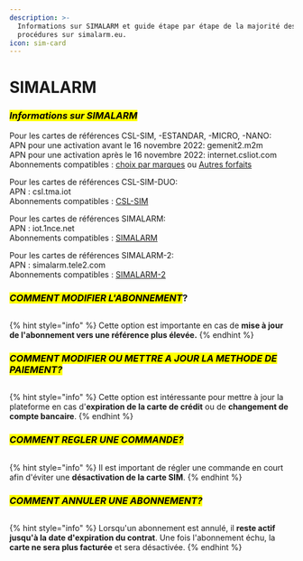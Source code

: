 ```yaml
---
description: >-
  Informations sur SIMALARM et guide étape par étape de la majorité des
  procédures sur simalarm.eu.
icon: sim-card
---
```


# SIMALARM

### _<mark style="background-color:yellow;">Informations sur SIMALARM</mark>_

Pour les cartes de références CSL-SIM, -ESTANDAR, -MICRO, -NANO:\
APN pour une activation avant le 16 novembre 2022: gemenit2.m2m\
APN pour une activation après le 16 novembre 2022: internet.csliot.com\
Abonnements compatibles : [choix par marques](https://www.simalarm.eu/fr/simcards/planes-por-marcas/) ou [Autres forfaits](https://www.simalarm.eu/fr/simcards/0.-otros-planes/)

&#x20;Pour les cartes de références CSL-SIM-DUO:\
APN : csl.tma.iot\
Abonnements compatibles : [CSL-SIM](https://www.simalarm.eu/fr/simcards/csl-sim/)

&#x20;Pour les cartes de références SIMALARM:\
APN : iot.1nce.net\
Abonnements compatibles : [SIMALARM](https://www.simalarm.eu/fr/simcards/simalarm/)

&#x20;Pour les cartes de références SIMALARM-2:\
APN : simalarm.tele2.com\
Abonnements compatibles : [SIMALARM-2](https://www.simalarm.eu/fr/simcards/simalarm-2/)

### _<mark style="background-color:yellow;">COMMENT MODIFIER L'ABONNEMENT</mark>_?

<figure><img src="../.gitbook/assets/CHANGE PLAN RATE.gif" alt=""><figcaption></figcaption></figure>

{% hint style="info" %}
Cette option est importante en cas de **mise à jour de l'abonnement vers une référence plus élevée.**
{% endhint %}

### _<mark style="background-color:yellow;">COMMENT MODIFIER OU METTRE A JOUR LA METHODE DE PAIEMENT?</mark>_

<figure><img src="../.gitbook/assets/CHANGE PAYMENT INFORMATION.gif" alt=""><figcaption></figcaption></figure>

{% hint style="info" %}
Cette option est intéressante pour mettre à jour la plateforme en cas d'**expiration de la carte de crédit** ou de **changement de compte bancaire**.
{% endhint %}

### _<mark style="background-color:yellow;">COMMENT REGLER UNE COMMANDE?</mark>_

<figure><img src="../.gitbook/assets/HOW TO PAY OPEN ORDER.gif" alt=""><figcaption></figcaption></figure>

{% hint style="info" %}
Il est important de régler une commande en court afin d'éviter une **désactivation de la carte SIM**.
{% endhint %}

### _<mark style="background-color:yellow;">COMMENT ANNULER UNE ABONNEMENT?</mark>_

<figure><img src="../.gitbook/assets/CANCELAR SUSCRIPCIÓN.gif" alt=""><figcaption></figcaption></figure>

{% hint style="info" %}
Lorsqu'un abonnement est annulé, il **reste actif jusqu'à la date d'expiration du contrat**. Une fois l'abonnement échu, la **carte ne sera plus facturée** et sera désactivée.
{% endhint %}
